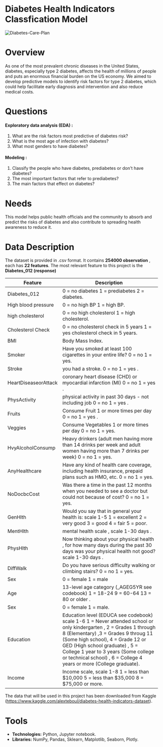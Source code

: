 # Diabetes Health Indicators Classfication Model
![Diabetes-Care-Plan](https://user-images.githubusercontent.com/63130647/145462347-2a3806ba-5dd7-4f7f-ad80-8249ae28b1cd.jpg)

# Overview 
As one of the most prevalent chronic diseases in the United States, diabetes, especially type 2 diabetes, affects the health of millions of people and puts an enormous financial burden on the US economy. We aimed to develop predictive models to identify risk factors for type 2 diabetes, which could help facilitate early diagnosis and intervention and also reduce medical costs.

# Questions
#### Exploratory data analysis (EDA) :
1. What are the risk factors most predictive of diabetes risk?
2. What is the most age of infection with diabetes?
3. What most genders to have diabetes?
#### Modeling :
1. Classify the people who have diabetes, prediabetes or don't have diabetes?
2. The most important factors that refer to prediabetes?
3. The main factors that effect on diabetes?

# Needs 
This model helps public health officials and the community to absorb and  predict the risks of diabetes and also contribute to spreading health awareness to reduce it.

# Data Description
The dataset is provided in .csv format. It contains **254000 observation** , each has **22 features**. The most relevant feature to this project is the **Diabetes_012 (response)** 

| Feature               | Description                                                                     |
|-----------------------|---------------------------------------------------------------------------------|
| Diabetes_012          | 0 = no diabetes 1 = prediabetes 2 = diabetes.
| High blood pressure   | 0 = no high BP 1 = high BP.
| high cholesterol      | 0 = no high cholesterol 1 = high cholesterol.
| Cholesterol Check     | 0 = no cholesterol check in 5 years 1 = yes cholesterol check in 5 years.
| BMI                   | Body Mass Index.
| Smoker                | Have you smoked at least 100 cigarettes in your entire life? 0 = no 1 = yes.
| Stroke                | you had a stroke. 0 = no 1 = yes .
| HeartDiseaseorAttack  | coronary heart disease (CHD) or myocardial infarction (MI) 0 = no 1 = yes .
| PhysActivity          | physical activity in past 30 days - not including job 0 = no 1 = yes . 
| Fruits                |Consume Fruit 1 or more times per day 0 = no 1 = yes .
| Veggies               | Consume Vegetables 1 or more times per day 0 = no 1 = yes.
| HvyAlcoholConsump     | Heavy drinkers (adult men having more than 14 drinks per week and adult women having more than 7 drinks per week) 0 = no 1 = yes.
| AnyHealthcare         | Have any kind of health care coverage, including health insurance, prepaid plans such as HMO, etc. 0 = no 1 = yes.
| NoDocbcCost           | Was there a time in the past 12 months when you needed to see a doctor but could not because of cost? 0 = no 1 = yes.
| GenHlth               | Would you say that in general your health is: scale 1-5 1 = excellent 2 = very good 3 = good 4 = fair 5 = poor.
| MentHlth              | mental health scale , scale 1-30 days .
| PhysHlth              | Now thinking about your physical health , for how many days during the past 30 days was your physical health not good? scale 1-30 days .
| DiffWalk              | Do you have serious difficulty walking or climbing stairs? 0 = no 1 = yes.
| Sex                   | 0 = female 1 = male
| Age                   | 13-level age category (_AGEG5YR see codebook) 1 = 18-24 9 = 60-64 13 = 80 or older .
|Sex                    | 0 = female 1 = male.
|Education              |Education level (EDUCA see codebook) scale 1-6 1 = Never attended school or only kindergarten , 2 = Grades 1 through 8 (Elementary) ,3 = Grades 9                               throug 11 (Some high school), 4 = Grade 12 or GED (High school graduate) , 5 = College 1 year to 3 years (Some college or technical school) , 6 = College                         4 years or more (College graduate).   
| Income                | Income scale, scale 1-8 1 = less than $10,000 5 = less than $35,000 8 = $75,000 or more.

The data that will be used in this project has been downloaded from Kaggle (https://www.kaggle.com/alexteboul/diabetes-health-indicators-dataset).

# Tools
* **Technologies:** Python, Jupyter notebook.
* **Libraries:** NumPy, Pandas, Sklearn, Matplotlib, Seaborn, Plotly.

